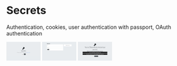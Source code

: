 # Secrets
Authentication, cookies, user authentication with passport, OAuth authentication

<img src="demo/home.png" height=50 width=90>
<img src="demo/register.png" height=50 width=90>
<img src="demo/secrets.png" height=50 width=90>
